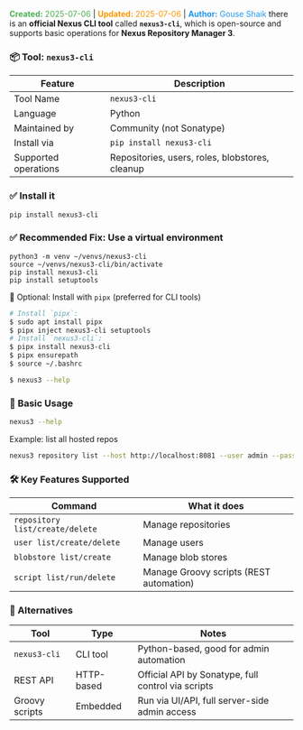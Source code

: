 <span style="color:#4caf50;"><b>Created:</b> 2025-07-06</span> | <span style="color:#ff9800;"><b>Updated:</b> 2025-07-06</span> | <span style="color:#2196f3;"><b>Author:</b> Gouse Shaik</span>
there is an **official Nexus CLI tool** called **`nexus3-cli`**, which is open-source and supports basic operations for **Nexus Repository Manager 3**.

### 📦 Tool: `nexus3-cli`

|Feature|Description|
|---|---|
|Tool Name|`nexus3-cli`|
|Language|Python|
|Maintained by|Community (not Sonatype)|
|Install via|`pip install nexus3-cli`|
|Supported operations|Repositories, users, roles, blobstores, cleanup|
### ✅ Install it

```bash
pip install nexus3-cli
```

### ✅ Recommended Fix: Use a **virtual environment**
```
python3 -m venv ~/venvs/nexus3-cli
source ~/venvs/nexus3-cli/bin/activate
pip install nexus3-cli
pip install setuptools
```

🧪 Optional: Install with `pipx` (preferred for CLI tools)

```bash
# Install `pipx`:
$ sudo apt install pipx
$ pipx inject nexus3-cli setuptools
# Install `nexus3-cli`:
$ pipx install nexus3-cli
$ pipx ensurepath
$ source ~/.bashrc

$ nexus3 --help
```
### 🔧 Basic Usage

```bash
nexus3 --help
```

Example: list all hosted repos

```bash
nexus3 repository list --host http://localhost:8081 --user admin --password 'yourpass'
```

### 🛠️ Key Features Supported

|Command|What it does|
|---|---|
|`repository list/create/delete`|Manage repositories|
|`user list/create/delete`|Manage users|
|`blobstore list/create`|Manage blob stores|
|`script list/run/delete`|Manage Groovy scripts (REST automation)|
### 🧩 Alternatives

|Tool|Type|Notes|
|---|---|---|
|`nexus3-cli`|CLI tool|Python-based, good for admin automation|
|REST API|HTTP-based|Official API by Sonatype, full control via scripts|
|Groovy scripts|Embedded|Run via UI/API, full server-side admin access|
